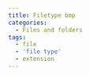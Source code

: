 ```yaml
---
title: Filetype bmp
categories:
  - Files and folders
tags:
  - file
  - 'file type'
  - extension
---
```

